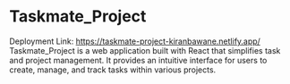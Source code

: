 # Taskmate_Project
Deployment Link: https://taskmate-project-kiranbawane.netlify.app/
Taskmate_Project is a web application built with React that simplifies task and project management. It provides an intuitive interface for users to create, manage, and track tasks within various projects. 
